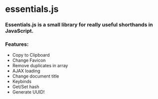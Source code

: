 # essentials.js
### Essentials.js is a small library for really useful shorthands in JavaScript.
### Features:
* Copy to Clipboard
* Change Favicon
* Remove duplicates in array
* AJAX loading
* Change document title
* Keybinds
* Get/Set hash
* Generate UUID!
